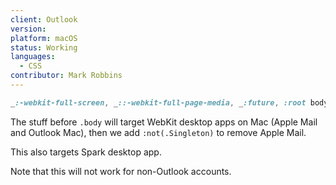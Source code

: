 ```yaml
---
client: Outlook
version:
platform: macOS
status: Working
languages:
  - CSS
contributor: Mark Robbins
---
```


```css
_:-webkit-full-screen, _::-webkit-full-page-media, _:future, :root body:not(.Singleton) .foo
```

The stuff before `.body` will target WebKit desktop apps on Mac (Apple Mail and Outlook Mac), then we add `:not(.Singleton)` to remove Apple Mail.

This also targets Spark desktop app.

Note that this will not work for non-Outlook accounts.
